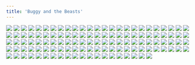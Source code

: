 ```yaml
---
title: 'Buggy and the Beasts'
---
```


![](images/modern-fried-snake/part-12/modern866-chapter9cover.jpg)
![](images/modern-fried-snake/part-12/modern867.jpg)
![](images/modern-fried-snake/part-12/modern868.jpg)
![](images/modern-fried-snake/part-12/modern869.jpg)
![](images/modern-fried-snake/part-12/modern870.jpg)
![](images/modern-fried-snake/part-12/modern871.jpg)
![](images/modern-fried-snake/part-12/modern872.jpg)
![](images/modern-fried-snake/part-12/modern873.jpg)
![](images/modern-fried-snake/part-12/modern874.jpg)
![](images/modern-fried-snake/part-12/modern875.jpg)
![](images/modern-fried-snake/part-12/modern876.jpg)
![](images/modern-fried-snake/part-12/modern877.jpg)
![](images/modern-fried-snake/part-12/modern878.jpg)
![](images/modern-fried-snake/part-12/modern879.jpg)
![](images/modern-fried-snake/part-12/modern880.jpg)
![](images/modern-fried-snake/part-12/modern881.jpg)
![](images/modern-fried-snake/part-12/modern882.jpg)
![](images/modern-fried-snake/part-12/modern883.jpg)
![](images/modern-fried-snake/part-12/modern884.jpg)
![](images/modern-fried-snake/part-12/modern885.jpg)
![](images/modern-fried-snake/part-12/modern886.jpg)
![](images/modern-fried-snake/part-12/modern887.jpg)
![](images/modern-fried-snake/part-12/modern888.jpg)
![](images/modern-fried-snake/part-12/modern889.jpg)
![](images/modern-fried-snake/part-12/modern890.jpg)
![](images/modern-fried-snake/part-12/modern891.jpg)
![](images/modern-fried-snake/part-12/modern892.jpg)
![](images/modern-fried-snake/part-12/modern893.jpg)
![](images/modern-fried-snake/part-12/modern894.jpg)
![](images/modern-fried-snake/part-12/modern895.jpg)
![](images/modern-fried-snake/part-12/modern896.jpg)
![](images/modern-fried-snake/part-12/modern897.jpg)
![](images/modern-fried-snake/part-12/modern898.jpg)
![](images/modern-fried-snake/part-12/modern899.jpg)
![](images/modern-fried-snake/part-12/modern900.jpg)
![](images/modern-fried-snake/part-12/modern901.jpg)
![](images/modern-fried-snake/part-12/modern902.jpg)
![](images/modern-fried-snake/part-12/modern903.jpg)
![](images/modern-fried-snake/part-12/modern904.jpg)
![](images/modern-fried-snake/part-12/modern905.jpg)
![](images/modern-fried-snake/part-12/modern906.jpg)
![](images/modern-fried-snake/part-12/modern907.jpg)
![](images/modern-fried-snake/part-12/modern908.jpg)
![](images/modern-fried-snake/part-12/modern909.jpg)
![](images/modern-fried-snake/part-12/modern910.jpg)
![](images/modern-fried-snake/part-12/modern911.jpg)
![](images/modern-fried-snake/part-12/modern912.jpg)
![](images/modern-fried-snake/part-12/modern913.jpg)
![](images/modern-fried-snake/part-12/modern914.jpg)
![](images/modern-fried-snake/part-12/modern915.jpg)
![](images/modern-fried-snake/part-12/modern916.jpg)
![](images/modern-fried-snake/part-12/modern917.jpg)
![](images/modern-fried-snake/part-12/modern918.jpg)
![](images/modern-fried-snake/part-12/modern919.jpg)
![](images/modern-fried-snake/part-12/modern920.jpg)
![](images/modern-fried-snake/part-12/modern921.jpg)
![](images/modern-fried-snake/part-12/modern922.jpg)
![](images/modern-fried-snake/part-12/modern923.jpg)
![](images/modern-fried-snake/part-12/modern924.jpg)
![](images/modern-fried-snake/part-12/modern925.jpg)
![](images/modern-fried-snake/part-12/modern926.jpg)
![](images/modern-fried-snake/part-12/modern927.jpg)
![](images/modern-fried-snake/part-12/modern928.jpg)
![](images/modern-fried-snake/part-12/modern929.jpg)
![](images/modern-fried-snake/part-12/modern930.jpg)
![](images/modern-fried-snake/part-12/modern931.jpg)
![](images/modern-fried-snake/part-12/modern932.jpg)
![](images/modern-fried-snake/part-12/modern933.jpg)
![](images/modern-fried-snake/part-12/modern934.jpg)
![](images/modern-fried-snake/part-12/modern935.jpg)
![](images/modern-fried-snake/part-12/modern936.jpg)
![](images/modern-fried-snake/part-12/modern937.jpg)
![](images/modern-fried-snake/part-12/modern938.jpg)
![](images/modern-fried-snake/part-12/modern939.jpg)
![](images/modern-fried-snake/part-12/modern940.jpg)
![](images/modern-fried-snake/part-12/modern941.jpg)
![](images/modern-fried-snake/part-12/modern942.jpg)
![](images/modern-fried-snake/part-12/modern943.jpg)
![](images/modern-fried-snake/part-12/modern944.jpg)
![](images/modern-fried-snake/part-12/modern945.jpg)
![](images/modern-fried-snake/part-12/modern946.jpg)
![](images/modern-fried-snake/part-12/modern947.jpg)
![](images/modern-fried-snake/part-12/modern948.jpg)
![](images/modern-fried-snake/part-12/modern949.jpg)
![](images/modern-fried-snake/part-12/modern950.jpg)
![](images/modern-fried-snake/part-12/modern951.jpg)
![](images/modern-fried-snake/part-12/modern952.jpg)
![](images/modern-fried-snake/part-12/modern953.jpg)
![](images/modern-fried-snake/part-12/modern954.jpg)
![](images/modern-fried-snake/part-12/modern955.jpg)
![](images/modern-fried-snake/part-12/modern956.jpg)
![](images/modern-fried-snake/part-12/modern957.jpg)
![](images/modern-fried-snake/part-12/modern958.jpg)
![](images/modern-fried-snake/part-12/modern959.jpg)
![](images/modern-fried-snake/part-12/modern960.jpg)
![](images/modern-fried-snake/part-12/modern961.jpg)
![](images/modern-fried-snake/part-12/modern962.jpg)
![](images/modern-fried-snake/part-12/modern963.jpg)
![](images/modern-fried-snake/part-12/modern964.jpg)
![](images/modern-fried-snake/part-12/modern965.jpg)
![](images/modern-fried-snake/part-12/modern966.jpg)
![](images/modern-fried-snake/part-12/modern967.jpg)
![](images/modern-fried-snake/part-12/modern968.jpg)
![](images/modern-fried-snake/part-12/modern969.jpg)
![](images/modern-fried-snake/part-12/modern970.jpg)
![](images/modern-fried-snake/part-12/modern971.jpg)
![](images/modern-fried-snake/part-12/modern972.jpg)
![](images/modern-fried-snake/part-12/modern973.jpg)
![](images/modern-fried-snake/part-12/modern974.jpg)
![](images/modern-fried-snake/part-12/modern975.jpg)
![](images/modern-fried-snake/part-12/modern976.jpg)
![](images/modern-fried-snake/part-12/modern977.jpg)
![](images/modern-fried-snake/part-12/modern978.jpg)
![](images/modern-fried-snake/part-12/modern979.jpg)
![](images/modern-fried-snake/part-12/modern980.jpg)
![](images/modern-fried-snake/part-12/modern981.jpg)
![](images/modern-fried-snake/part-12/modern982.jpg)
![](images/modern-fried-snake/part-12/modern983.jpg)
![](images/modern-fried-snake/part-12/modern984.jpg)
![](images/modern-fried-snake/part-12/modern985.jpg)